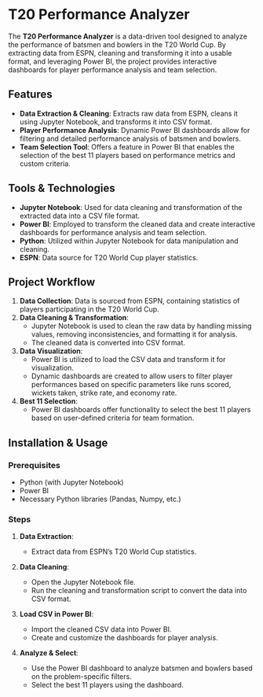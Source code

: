 # T20 Performance Analyzer

The **T20 Performance Analyzer** is a data-driven tool designed to analyze the performance of batsmen and bowlers in the T20 World Cup. By extracting data from ESPN, cleaning and transforming it into a usable format, and leveraging Power BI, the project provides interactive dashboards for player performance analysis and team selection.

## Features

- **Data Extraction & Cleaning**: Extracts raw data from ESPN, cleans it using Jupyter Notebook, and transforms it into CSV format.
- **Player Performance Analysis**: Dynamic Power BI dashboards allow for filtering and detailed performance analysis of batsmen and bowlers.
- **Team Selection Tool**: Offers a feature in Power BI that enables the selection of the best 11 players based on performance metrics and custom criteria.

## Tools & Technologies

- **Jupyter Notebook**: Used for data cleaning and transformation of the extracted data into a CSV file format.
- **Power BI**: Employed to transform the cleaned data and create interactive dashboards for performance analysis and team selection.
- **Python**: Utilized within Jupyter Notebook for data manipulation and cleaning.
- **ESPN**: Data source for T20 World Cup player statistics.

## Project Workflow

1. **Data Collection**: Data is sourced from ESPN, containing statistics of players participating in the T20 World Cup.
2. **Data Cleaning & Transformation**: 
    - Jupyter Notebook is used to clean the raw data by handling missing values, removing inconsistencies, and formatting it for analysis.
    - The cleaned data is converted into CSV format.
3. **Data Visualization**: 
    - Power BI is utilized to load the CSV data and transform it for visualization.
    - Dynamic dashboards are created to allow users to filter player performances based on specific parameters like runs scored, wickets taken, strike rate, and economy rate.
4. **Best 11 Selection**: 
    - Power BI dashboards offer functionality to select the best 11 players based on user-defined criteria for team formation.

## Installation & Usage

### Prerequisites
- Python (with Jupyter Notebook)
- Power BI
- Necessary Python libraries (Pandas, Numpy, etc.)

### Steps

1. **Data Extraction**:
   - Extract data from ESPN’s T20 World Cup statistics.
   
2. **Data Cleaning**:
   - Open the Jupyter Notebook file.
   - Run the cleaning and transformation script to convert the data into CSV format.

3. **Load CSV in Power BI**:
   - Import the cleaned CSV data into Power BI.
   - Create and customize the dashboards for player analysis.

4. **Analyze & Select**:
   - Use the Power BI dashboard to analyze batsmen and bowlers based on the problem-specific filters.
   - Select the best 11 players using the dashboard.



